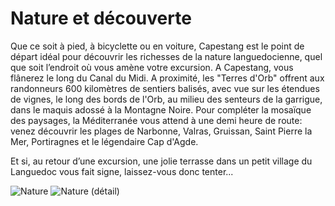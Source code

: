# Nature et découverte

Que ce soit à pied, à bicyclette ou en voiture, Capestang est le point de départ 
idéal pour découvrir les richesses de la nature languedocienne, quel que soit 
l’endroit où vous amène votre excursion. A Capestang, vous flânerez le long du 
Canal du Midi. A proximité, les "Terres d'Orb" offrent aux randonneurs 600 
kilomètres de sentiers balisés, avec vue sur les étendues de vignes, le long des 
bords de l'Orb, au milieu des senteurs de la garrigue, dans le maquis adossé à 
la Montagne Noire. Pour compléter la mosaïque des paysages, la Méditerranée vous 
attend à une demi heure de route: venez découvrir les plages de Narbonne, Valras, 
Gruissan, Saint Pierre la Mer, Portiragnes et le légendaire Cap d'Agde.

Et si, au retour d’une excursion, une jolie terrasse dans un petit village du 
Languedoc vous fait signe, laissez-vous donc tenter...

![Nature](/images/nature.jpg)
![Nature (détail)](/images/nature-detail.jpg)

